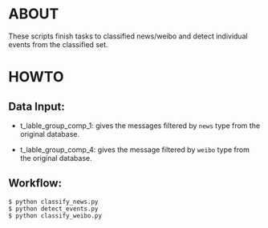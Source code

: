 # ABOUT

These scripts finish tasks to classified news/weibo and detect
individual events from the classified set.

# HOWTO

## Data Input:

* t_lable_group_comp_1: gives the messages filtered by `news` type
from the original database.

* t_lable_group_comp_4: gives the message filtered by `weibo` type
from the original database.

## Workflow:

    $ python classify_news.py
    $ python detect_events.py
    $ python classify_weibo.py